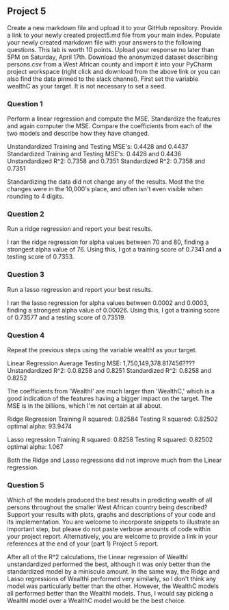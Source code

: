 ## Project 5

Create a new markdown file and upload it to your GitHub repository. Provide a link to your newly created project5.md file from your main index. Populate your newly created markdown file with your answers to the following questions. This lab is worth 10 points. Upload your response no later than 5PM on Saturday, April 17th.
Download the anonymized dataset describing persons.csv from a West African county and import it into your PyCharm project workspace (right click and download from the above link or you can also find the data pinned to the slack channel). First set the variable wealthC as your target. It is not necessary to set a seed.

### Question 1

Perform a linear regression and compute the MSE. Standardize the features and again computer the MSE. Compare the coefficients from each of the two models and describe how they have changed.

Unstandardized Training and Testing MSE's: 0.4428 and 0.4437
Standardized Training and Testing MSE's: 0.4428 and 0.4436
Unstandardized R^2: 0.7358 and 0.7351
Standardized R^2: 0.7358 and 0.7351

Standardizing the data did not change any of the results. Most the the changes were in the 10,000's place, and often isn't even visible when rounding to 4 digits.
### Question 2
Run a ridge regression and report your best results.

I ran the ridge regression for alpha values between 70 and 80, finding a strongest alpha value of 76. Using this, I got a training score of 0.7341 and a testing score of 0.7353.

### Question 3
Run a lasso regression and report your best results.

I ran the lasso regression for alpha values between 0.0002 and 0.0003, finding a strongest alpha value of 0.00026. Using this, I got a training score of 0.73577 and a testing score of 0.73519.

### Question 4
Repeat the previous steps using the variable wealthI as your target.

Linear Regression
Average Testing MSE: 1,750,149,378.817456????
Unstandardized R^2: 0.0.8258 and 0.8251
Standardized R^2: 0.8258 and 0.8252

The coefficients from 'WealthI' are much larger than 'WealthC,' which is a good indication of the features having a bigger impact on the target. The MSE is in the billions, which I'm not certain at all about.

Ridge Regression
Training R squared: 0.82584
Testing R squared: 0.82502
optimal alpha: 93.9474

Lasso regression
Training R squared: 0.8258
Testing R squared: 0.82502
optimal alpha: 1.067

Both the Ridge and Lasso regressions did not improve much from the Linear regression. 
### Question 5

Which of the models produced the best results in predicting wealth of all persons throughout the smaller West African country being described? Support your results with plots, graphs and descriptions of your code and its implementation. You are welcome to incorporate snippets to illustrate an important step, but please do not paste verbose amounts of code within your project report. Alternatively, you are welcome to provide a link in your references at the end of your (part 1) Project 5 report.

After all of the R^2 calculations, the Linear regression of WealthI unstandardized performed the best, although it was only better than the standardized model by a miniscule amount. In the same way, the Ridge and Lasso regressions of WealthI performed very similarly, so I don't think any model was particularly better than the other. However, the WealthC models all performed better than the WealthI models. Thus, I would say picking a WealthI model over a WealthC model would be the best choice.


